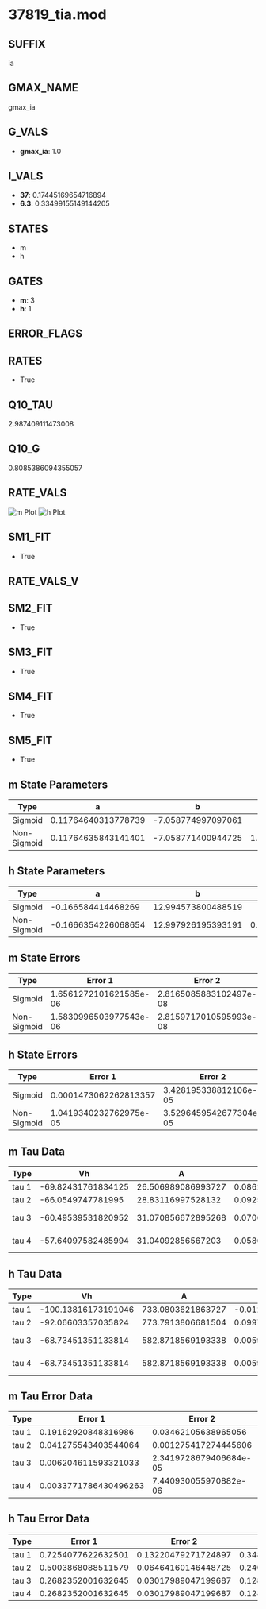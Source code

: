 # 37819_tia.mod

## SUFFIX

ia

## GMAX_NAME

gmax_ia

## G_VALS

- **gmax_ia**: 1.0

## I_VALS

- **37**: 0.17445169654716894
- **6.3**: 0.33499155149144205

## STATES

- m
- h

## GATES

- **m**: 3
- **h**: 1

## ERROR_FLAGS


## RATES

- True

## Q10_TAU

2.987409111473008

## Q10_G

0.8085386094355057

## RATE_VALS

![m Plot](/Users/pbozelos/Dropbox/icg-Chai-Panos/supermodels/output_markdown_files/K/37819_tia.mod/images/m.png)
![h Plot](/Users/pbozelos/Dropbox/icg-Chai-Panos/supermodels/output_markdown_files/K/37819_tia.mod/images/h.png)

## SM1_FIT

- True

## RATE_VALS_V

## SM2_FIT

- True

## SM3_FIT

- True

## SM4_FIT

- True

## SM5_FIT

- True

## m State Parameters

| Type | a | b | c | d |
| --- | --- | --- | --- | --- |
| Sigmoid | 0.11764640313778739 | -7.058774997097061 |
| Non-Sigmoid | 0.11764635843141401 | -7.058771400944725 | 1.0000001122655253 | 1.0462970200299029e-07 |

## h State Parameters

| Type | a | b | c | d |
| --- | --- | --- | --- | --- |
| Sigmoid | -0.166584414468269 | 12.994573800488519 |
| Non-Sigmoid | -0.1666354226068654 | 12.997926195393191 | 0.9997632184033874 | -7.76986336753929e-07 |

## m State Errors

| Type | Error 1 | Error 2 | Error 3 |
| --- | --- | --- | --- |
| Sigmoid | 1.6561272101621585e-06 | 2.8165085883102497e-08 | 6.43406899125042e-07 |
| Non-Sigmoid | 1.5830996503977543e-06 | 2.8159717010595993e-08 | 6.150356269846107e-07 |

## h State Errors

| Type | Error 1 | Error 2 | Error 3 |
| --- | --- | --- | --- |
| Sigmoid | 0.0001473062262813357 | 3.428195338812106e-05 | 0.00013608197153911467 |
| Non-Sigmoid | 1.0419340232762975e-05 | 3.5296459542677304e-05 | 9.625420437444573e-06 |

## m Tau Data

| Type | Vh | A | b1 | b2 | c1 | c2 | d1 | d2 | e1 | e2 |
| --- | --- | --- | --- | --- | --- | --- | --- | --- | --- | --- |
| tau 1 | -69.82431761834125 | 26.506989086993727 | 0.08626939999069919 | 0.02989399079389223 |
| tau 2 | -66.0549747781995 | 28.83116997528132 | 0.09254710774411921 | 0.001010442545735124 | 0.044152441238176694 | -0.00018516771084153608 |
| tau 3 | -60.49539531820952 | 31.070856672895268 | 0.07065569467331555 | 0.0002794419621829499 | -3.909944026792147e-06 | 0.060061002326994926 | -0.0004741923508218881 | 1.2374409417802753e-06 |
| tau 4 | -57.64097582485994 | 31.04092856567203 | 0.05860190844603087 | 0.00010455193713954332 | 6.275753995720031e-06 | 2.0947175363774753e-07 | 0.06757900507248712 | -0.000669467076513264 | 2.8781937462138193e-06 | -4.457031741403978e-09 |

## h Tau Data

| Type | Vh | A | b1 | b2 | c1 | c2 | d1 | d2 | e1 | e2 |
| --- | --- | --- | --- | --- | --- | --- | --- | --- | --- | --- |
| tau 1 | -100.13816173191046 | 733.0803621863727 | -0.012307945662641461 | 0.012308425667323705 |
| tau 2 | -92.06603357035824 | 773.7913806681504 | 0.09976353692948137 | -0.000646586598446269 | 0.04628523803519393 | -0.0002496198991788502 |
| tau 3 | -68.73451351133814 | 582.8718569193338 | 0.0059910965642720184 | -0.000536803574084117 | 2.9657871728749263e-06 | 0.11316484964663973 | -0.00238934779175676 | 1.0460892750522764e-05 |
| tau 4 | -68.73451351133814 | 582.8718569193338 | 0.0059910965642720184 | -0.000536803574084117 | 2.9657871728749263e-06 | 0.0 | 0.11316484964663973 | -0.00238934779175676 | 1.0460892750522764e-05 | 0.0 |

## m Tau Error Data

| Type | Error 1 | Error 2 | Error 3 |
| --- | --- | --- | --- |
| tau 1 | 0.19162920848316986 | 0.03462105638965056 | 0.09667180410254929 |
| tau 2 | 0.041275543403544064 | 0.001275417274445606 | 0.020822406342528552 |
| tau 3 | 0.006204611593321033 | 2.3419728679406684e-05 | 0.003130060397523462 |
| tau 4 | 0.0033771786430496263 | 7.440930055970882e-06 | 0.0017036961890331043 |

## h Tau Error Data

| Type | Error 1 | Error 2 | Error 3 |
| --- | --- | --- | --- |
| tau 1 | 0.7254077622632501 | 0.13220479271724897 | 0.3487429950807142 |
| tau 2 | 0.5003868088511579 | 0.06464160146448725 | 0.2405631749420202 |
| tau 3 | 0.2682352001632645 | 0.03017989047199687 | 0.12895526069248794 |
| tau 4 | 0.2682352001632645 | 0.03017989047199687 | 0.12895526069248794 |

